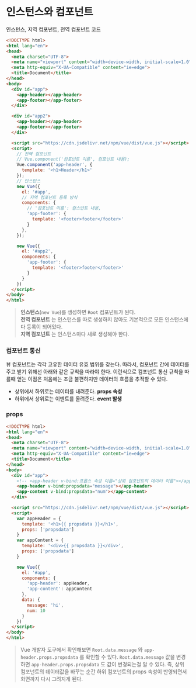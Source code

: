 # 인스턴스와 컴포넌트
인스턴스, 지역 컴포넌트, 전역 컴포넌트 코드
```html
<!DOCTYPE html>
<html lang="en">
<head>
  <meta charset="UTF-8">
  <meta name="viewport" content="width=device-width, initial-scale=1.0">
  <meta http-equiv="X-UA-Compatible" content="ie=edge">
  <title>Document</title>
</head>
<body>
  <div id="app">
    <app-header></app-header>
    <app-footer></app-footer>
  </div>

  <div id="app2">
    <app-header></app-header>
    <app-footer></app-footer>
  </div>

  <script src="https://cdn.jsdelivr.net/npm/vue/dist/vue.js"></script>
  <script>
    // 전역 컴포넌트
    // Vue.component('컴포넌트 이름', 컴포넌트 내용);
    Vue.component('app-header', {
      template: '<h1>Header</h1>'
    });  
    // 인스턴스
    new Vue({
      el: '#app',
      // 지역 컴포넌트 등록 방식
      components: {
        // '컴포넌트 이름': 컴스넌트 내용,
        'app-footer': {
          template: '<footer>footer</footer>'
        }
      },
    });

    new Vue({
      el: '#app2',
      components: {
        'app-footer': {
          template: '<footer>footer</footer>'
        }
      }
    })
  </script>
</body>
</html>
```
> __인스턴스__(```new Vue```)를 생성하면 ```Root``` 컴포넌트가 된다.  
> __전역 컴포넌트__ 는 인스턴스를 따로 생성하지 않아도 기본적으로 모든 인스턴스에 다 등록이 되어있다.  
> __지역 컴포넌트__ 는 인스턴스마다 새로 생성해야 한다.  

### 컴포넌트 통신
뷰 컴포넌트는 각각 고유한 데이터 유효 범위를 갖는다. 따라서, 컴포넌트 간에 데이터를 주고 받기 위해선 아래와 같은 규칙을 따라야 한다. 이런식으로 컴포넌트 통신 규칙을 따를때 얻는 이점은 처음에는 조금 불편하지만 데이터의 흐름을 추적할 수 있다.
- 상위에서 하위로는 데이터를 내려준다. __props 속성__
- 하위에서 상위로는 이벤트를 올려준다. __event 발생__  

### props
```html
<!DOCTYPE html>
<html lang="en">
<head>
  <meta charset="UTF-8">
  <meta name="viewport" content="width=device-width, initial-scale=1.0">
  <meta http-equiv="X-UA-Compatible" content="ie=edge">
  <title>Document</title>
</head>
<body>
  <div id="app">
    <!-- <app-header v-bind:프롭스 속성 이름="상위 컴포넌트의 데이터 이름"></app-header> -->
    <app-header v-bind:propsdata="message"></app-header>
    <app-content v-bind:propsdata="num"></app-content>
  </div>

  <script src="https://cdn.jsdelivr.net/npm/vue/dist/vue.js"></script>
  <script>
    var appHeader = {
      template: '<h1>{{ propsdata }}</h1>',
      props: ['propsdata']
    }
    var appContent = {
      template: '<div>{{ propsdata }}</div>',
      props: ['propsdata']
    }

    new Vue({
      el: '#app',
      components: {
        'app-header': appHeader,
        'app-content': appContent
      },
      data: {
        message: 'hi',
        num: 10
      }
    })
  </script>
</body>
</html>
```
> Vue 개발자 도구에서 확인해보면 ```Root.data.message``` 와 ```app-header.props.propsdata``` 를 확인할 수 있다. ```Root.data.message``` 값을 변경하면 ```app-header.props.propsdata``` 도 값이 변경되는걸 알 수 있다. 즉, 상위 컴포넌트의 데이터값을 바꾸는 순간 하위 컴포넌트의 props 속성이 반영되면서 화면까지 다시 그려지게 된다.




